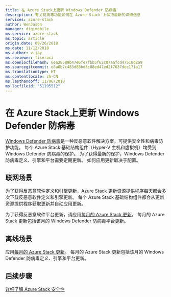 ```yaml
---
title: 在 Azure Stack上更新 Windows Defender 防病毒
description: 有关防病毒功能如何在 Azure Stack 上保持最新的详细信息
services: azure-stack
author: WenJason
manager: digimobile
ms.service: azure-stack
ms.topic: article
origin.date: 09/26/2018
ms.date: 11/12/2018
ms.author: v-jay
ms.reviewer: fiseraci
ms.openlocfilehash: 6ea28589b47e6fe7fbb5f62c07aafcd47510d2a9
ms.sourcegitcommit: e8a0b7c483d88bd3c88ed47ed2f7637dec171a17
ms.translationtype: HT
ms.contentlocale: zh-CN
ms.lasthandoff: 11/06/2018
ms.locfileid: "51195512"
---
```

# <a name="update-windows-defender-antivirus-on-azure-stack"></a>在 Azure Stack上更新 Windows Defender 防病毒

[Windows Defender 防病毒](https://docs.microsoft.com/windows/security/threat-protection/windows-defender-antivirus/windows-defender-antivirus-in-windows-10)是一种反恶意软件解决方案，可提供安全性和病毒防护功能。 每个 Azure Stack 基础结构组件（Hyper-V 主机和虚拟机）均受到 Windows Defender 防病毒的保护。 为了获得最新的保护，Windows Defender 防病毒定义、引擎和平台需要定期更新。 如何应用更新取决于配置。

## <a name="connected-scenario"></a>联网场景

为了获得反恶意软件定义和引擎更新，Azure Stack [更新资源提供程序](azure-stack-updates.md#the-update-resource-provider)每天都会多次下载反恶意软件定义和引擎更新。 每个 Azure Stack 基础结构组件都会从更新资源提供程序获取更新并自动应用更新。

为了获得反恶意软件平台更新，请应用[每月的 Azure Stack 更新](azure-stack-apply-updates.md)。 每月的 Azure Stack 更新包括该月的 Windows Defender 防病毒平台更新。

## <a name="disconnected-scenario"></a>离线场景

 应用[每月的 Azure Stack 更新](azure-stack-apply-updates.md)。 每月的 Azure Stack 更新包括该月的 Windows Defender 防病毒定义、引擎和平台更新。

## <a name="next-steps"></a>后续步骤

[详细了解 Azure Stack 安全性](azure-stack-security-foundations.md)
